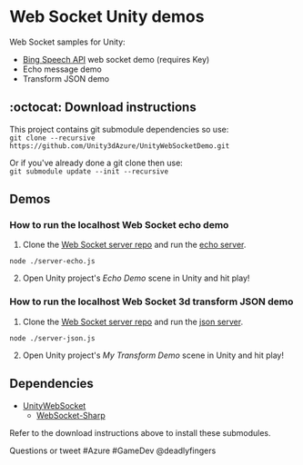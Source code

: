 # Web Socket Unity demos

Web Socket samples for Unity:

* [Bing Speech API](https://portal.azure.com) web socket demo (requires Key)
* Echo message demo
* Transform JSON demo

## :octocat: Download instructions

This project contains git submodule dependencies so use:  
`git clone --recursive https://github.com/Unity3dAzure/UnityWebSocketDemo.git`

Or if you've already done a git clone then use:  
`git submodule update --init --recursive`

## Demos

### How to run the localhost Web Socket echo demo

1.  Clone the [Web Socket server repo](https://github.com/deadlyfingers/UnityWebSocket-server) and run the [echo server](https://github.com/deadlyfingers/UnityWebSocket-server/blob/master/server-echo.js).

`node ./server-echo.js`

2.  Open Unity project's _Echo Demo_ scene in Unity and hit play!

### How to run the localhost Web Socket 3d transform JSON demo

1.  Clone the [Web Socket server repo](https://github.com/deadlyfingers/UnityWebSocket-server) and run the [json server](https://github.com/deadlyfingers/UnityWebSocket-server/blob/master/server-json.js).

`node ./server-json.js`

2.  Open Unity project's _My Transform Demo_ scene in Unity and hit play!

## Dependencies

* [UnityWebSocket](https://github.com/Unity3DAzure/UnityWebSocket)
  * [WebSocket-Sharp](https://github.com/deadlyfingers/websocket-sharp)

Refer to the download instructions above to install these submodules.

Questions or tweet #Azure #GameDev @deadlyfingers
